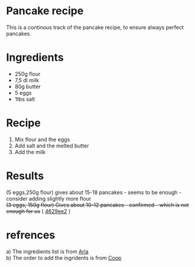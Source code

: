 # Pancake recipe
This is a continous track of the pancake recipe, to ensure always perfect pancakes.

# Ingredients

* 250g flour
* 7,5 dl milk
* 80g butter
* 5 eggs
* 1tbs salt


# Recipe

1. Mix flour and the eggs
2. Add salt and the melted butter
3. Add the milk


# Results
(5 eggs,250g flour) gives about 15-18 pancakes - seems to be enough - consider adding slightly more flour  
~~(3 eggs, 150g flour) Gives about 10-12 pancakes  - confirmed - which is not enough for us~~ ( [4629ee2](https://github.com/JesD12/Pancakes/tree/4629ee2729e0ac4c0f63466a7703638a6838468b) )


# refrences
a) The ingredients list is from [Arla](https://www.arla.dk/opskrifter/pandekager/)  
b) The order to add the ingridents is from [Coop](https://opskrifter.coop.dk/artikler/dette-tip-sikrer-dig-de-bedste-pandekager)

